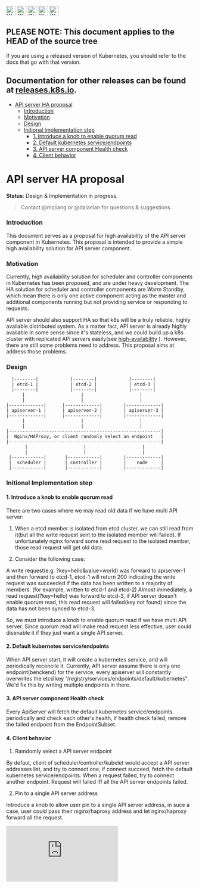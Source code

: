 <!-- BEGIN MUNGE: UNVERSIONED_WARNING -->

<!-- BEGIN STRIP_FOR_RELEASE -->

<img src="http://kubernetes.io/img/warning.png" alt="WARNING"
     width="25" height="25">
<img src="http://kubernetes.io/img/warning.png" alt="WARNING"
     width="25" height="25">
<img src="http://kubernetes.io/img/warning.png" alt="WARNING"
     width="25" height="25">
<img src="http://kubernetes.io/img/warning.png" alt="WARNING"
     width="25" height="25">
<img src="http://kubernetes.io/img/warning.png" alt="WARNING"
     width="25" height="25">

<h2>PLEASE NOTE: This document applies to the HEAD of the source tree</h2>

If you are using a released version of Kubernetes, you should
refer to the docs that go with that version.

Documentation for other releases can be found at
[releases.k8s.io](http://releases.k8s.io).
</strong>
--

<!-- END STRIP_FOR_RELEASE -->

<!-- END MUNGE: UNVERSIONED_WARNING -->

<!-- BEGIN MUNGE: GENERATED_TOC -->

- [API server HA proposal](#api-server-ha-proposal)
    - [Introduction](#introduction)
    - [Motivation](#motivation)
    - [Design](#design)
    - [Initional Implementation step](#initional-implementation-step)
      - [1. Introduce a knob to enable quorum read](#1-introduce-a-knob-to-enable-quorum-read)
      - [2. Default kubernetes service/endpoints](#2-default-kubernetes-serviceendpoints)
      - [3. API server component Health check](#3-api-server-component-health-check)
      - [4. Client behavior](#4-client-behavior)

<!-- END MUNGE: GENERATED_TOC -->

# API server HA proposal

**Status**: Design & Implementation in progress.

> Contact @mqliang or @dalanlan for questions & suggestions.

### Introduction

This document serves as a proposal for high availability of the API server
component in Kubernetes. This proposal is intended to provide a simple high
availability solution for API server component.

### Motivation

Currently, high availability solution for scheduler and controller components
in Kubernetes has been proposed, and are under heavy development. The HA
solution for scheduler and controller components are Warm Standby, which
mean there is only one active component acting as the master and additional
components running but not providing service or responding to requests.

API server should also support HA so that k8s will be a truly reliable, highly
available distributed system. As a matter fact, API server is already highly
available in some sense since it's stateless, and we could build up a k8s cluster
with replicated API servers easily(see
[high-availability](../../docs/admin/high-availability.md) ).
However, there are still some problems
need to address. This proposal aims at address those problems.

### Design

```
  |--------|            |--------|            |--------|              
  | etcd-1 |            | etcd-2 |            | etcd-3 |        
  |--------|            |--------|            |--------|
      |                     |                     |
      |                     |                     |
|-------------|      |-------------|        |-------------|             
| apiserver-1 |      | apiserver-2 |        | apiserver-3 |         
|-------------|      |-------------|        |-------------|   
      |                     |                     |
      |                     |                     |
|---------------------------------------------------------|             
|  Nginx/HAProxy, or client randomly select an endpoint   |         
|---------------------------------------------------------|
       |                     |                     |
       |                     |                     |
 |------------|       |------------|        |-------------|              
 |  scheduler |       | controller |        |    node     |      
 |------------|       |------------|        |-------------|          
```

### Initional Implementation step

#### 1. Introduce a knob to enable quorum read

There are two cases where we may read old data if we have multi API server:

1) When a etcd member is isolated from etcd cluster, we can still read from
it(but all the write request sent to the isolated member will failed). If
unfortunately nginx forward some read request to the isolated member,
those read request will get old data.

2) Consider the following case:

A write request(e.g. ?key=hello&value=world) was forward to apiserver-1
and then forward to etcd-1, etcd-1 will return 200 indicating the write
request was succeeded if the data has been written to a majority of members.
(for example, written to etcd-1 and etcd-2) Almost immediately, a read
request(?key=hello) was forward to etcd-3, if API server doesn't enable quorum
read, this read request will failed(key not found) since the data has not been
synced to etcd-3.

So, we must introduce a knob to enable quorum read if we have multi API server.
Since quorum read will make read request less effective, user could disenable it
if they just want a single API server.


#### 2. Default kubernetes service/endpoints

When API server start, it will create a kubernetes service, and will periodically
reconcile it. Currently, API server assume there is only one endpoint(benckend)
for the service, every apiserver will constantly overwrites the etcd key
“/registry/services/endpoints/default/kubernetes". We'd fix this by writing
multiple endpoints in there.

#### 3. API server component Health check

Every ApiServer will fetch the default kubernetes service/endpoints periodically
and check each other's health, if health check failed, remove the failed endpoint
from the EndpointSubset.

#### 4. Client behavior

1) Ramdomly select a API server endpoint

By defaut, client of scheduler/controller/kubelet would accept a API server
addresses list, and try to connect one, if connect succeed, fetch the default
kubernetes service/endpoints. When a request failed, try to connect another
endpoint. Request will failed iff all the API server endpoints failed.

2) Pin to a single API server address

Introduce a knob to allow user pin to a single API server address, in suce a case,
user could pass their niginx/haproxy address and let nginx/haproxy forward all the
request.

<!-- BEGIN MUNGE: GENERATED_ANALYTICS -->
[![Analytics](https://kubernetes-site.appspot.com/UA-36037335-10/GitHub/docs/proposals/apiserver-ha.md?pixel)]()
<!-- END MUNGE: GENERATED_ANALYTICS -->
